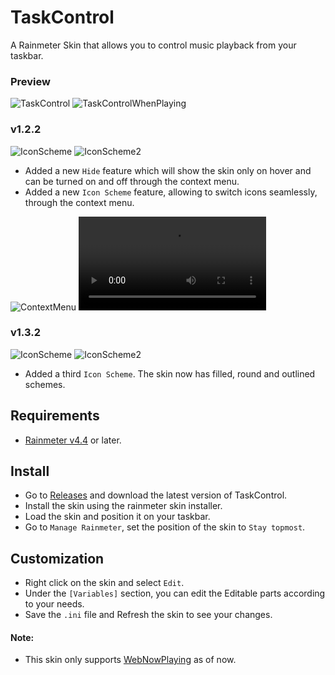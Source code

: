 # TaskControl
A Rainmeter Skin that allows you to control music playback from your taskbar.

### Preview
![TaskControl](https://i.imgur.com/MAe7o7B.png)
![TaskControlWhenPlaying](https://i.imgur.com/zBY6CEE.png)

### v1.2.2
![IconScheme](https://i.imgur.com/Dg638PV.png) ![IconScheme2](https://i.imgur.com/u4S1HH6.png)
* Added a new `Hide` feature which will show the skin only on hover and can be turned on and off through the context menu.
* Added a new `Icon Scheme` feature, allowing to switch icons seamlessly, through the context menu.

![ContextMenu](https://i.imgur.com/PxPpwKt.png)
![Example](https://i.imgur.com/GrTkxb8.mp4)

### v1.3.2
![IconScheme](https://i.imgur.com/QMskrYu.png) ![IconScheme2](https://i.imgur.com/Ar2QkvD.png)
* Added a third `Icon Scheme`. The skin now has filled, round and outlined schemes.

## Requirements
* [Rainmeter v4.4](https://www.rainmeter.net) or later.

## Install
* Go to [Releases](https://github.com/ModkaVartini/TaskControl/releases) and download the latest version of TaskControl.
* Install the skin using the rainmeter skin installer.
* Load the skin and position it on your taskbar.
* Go to `Manage Rainmeter`, set the position of the skin to `Stay topmost`.

## Customization
* Right click on the skin and select `Edit`.
* Under the `[Variables]` section, you can edit the Editable parts according to your needs.
* Save the `.ini` file and Refresh the skin to see your changes.

#### Note:
- This skin only supports [WebNowPlaying](https://github.com/tjhrulz/WebNowPlaying) as of now.
